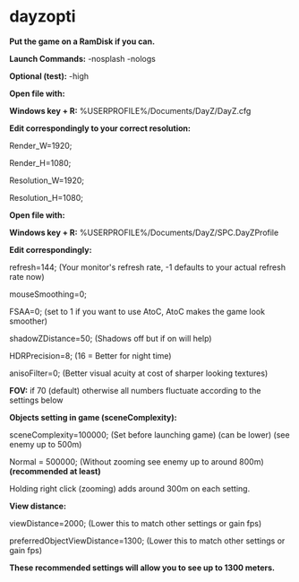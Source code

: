 # dayzopti

**Put the game on a RamDisk if you can.**

**Launch Commands:** -nosplash -nologs

**Optional (test):** -high


**Open file with:**

**Windows key + R:** %USERPROFILE%/Documents/DayZ/DayZ.cfg

**Edit correspondingly to your correct resolution:**

Render_W=1920;

Render_H=1080;

Resolution_W=1920;

Resolution_H=1080;


**Open file with:**

**Windows key + R:** %USERPROFILE%/Documents/DayZ/SPC.DayZProfile

**Edit correspondingly:**

refresh=144; (Your monitor's refresh rate, -1 defaults to your actual refresh rate now)

mouseSmoothing=0;

FSAA=0; (set to 1 if you want to use AtoC, AtoC makes the game look smoother)

shadowZDistance=50; (Shadows off but if on will help)

HDRPrecision=8; (16 = Better for night time)

anisoFilter=0; (Better visual acuity at cost of sharper looking textures)


**FOV:** if 70 (default) otherwise all numbers fluctuate according to the settings below


**Objects setting in game (sceneComplexity):**

sceneComplexity=100000; (Set before launching game) (can be lower) (see enemy up to 500m)

Normal = 500000; (Without zooming see enemy up to around 800m) **(recommended at least)**

Holding right click (zooming) adds around 300m on each setting.


**View distance:**

viewDistance=2000; (Lower this to match other settings or gain fps)

preferredObjectViewDistance=1300; (Lower this to match other settings or gain fps)


**These recommended settings will allow you to see up to 1300 meters.**










